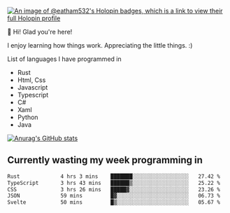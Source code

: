 [![An image of @eatham532's Holopin badges, which is a link to view their full Holopin profile](https://holopin.me/eatham532)](https://holopin.io/@eatham532)


👋 Hi! Glad you're here!

I enjoy learning how things work. Appreciating the little things. :)


List of languages I have programmed in
- Rust
- Html, Css
- Javascript
- Typescript
- C#
- Xaml
- Python
- Java

[![Anurag's GitHub stats](https://github-readme-stats.vercel.app/api?username=Eatham532&theme=dark)](https://github.com/anuraghazra/github-readme-stats)


## Currently wasting my week programming in
<!--START_SECTION:waka-->

```txt
Rust             4 hrs 3 mins    ███████░░░░░░░░░░░░░░░░░░   27.42 %
TypeScript       3 hrs 43 mins   ██████▒░░░░░░░░░░░░░░░░░░   25.22 %
CSS              3 hrs 26 mins   █████▓░░░░░░░░░░░░░░░░░░░   23.26 %
JSON             59 mins         █▓░░░░░░░░░░░░░░░░░░░░░░░   06.73 %
Svelte           50 mins         █▒░░░░░░░░░░░░░░░░░░░░░░░   05.67 %
```

<!--END_SECTION:waka-->
